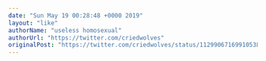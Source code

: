 ```yaml
---
date: "Sun May 19 00:28:48 +0000 2019"
layout: "like"
authorName: "useless homosexual"
authorUrl: "https://twitter.com/criedwolves"
originalPost: "https://twitter.com/criedwolves/status/1129906716991053825"
---
```


